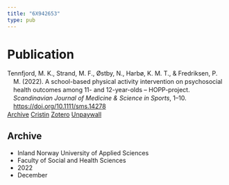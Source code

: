 ```yaml
---
title: "6X942653"
type: pub
---
```

<h1>Publication</h1>
<article id="csl-bib-container-6X942653" class="csl-bib-container">
  <div class="csl-bib-body" style="line-height: 1.35; padding-left: 1em; text-indent:-1em;">
  <div class="csl-entry">Tennfjord, M. K., Strand, M. F., &#xD8;stby, N., Harb&#xF8;, K. M. T., &amp; Fredriksen, P. M. (2022). A school-based physical activity intervention on psychosocial health outcomes among 11- and 12-year-olds &#x2013; HOPP-project. <i>Scandinavian Journal of Medicine &amp; Science in Sports</i>, 1&#x2013;10. <a href="https://doi.org/10.1111/sms.14278">https://doi.org/10.1111/sms.14278</a></div>
</div>
  <div class="csl-bib-buttons">
    <a href="#taxonomy-article-6X942653" class="csl-bib-button">Archive</a>
    <a href alt="Cristin URL" class="csl-bib-button">Cristin</a>
    <a href alt="Zotero URL" class="csl-bib-button">Zotero</a>
    <a href="https://onlinelibrary.wiley.com/doi/pdfdirect/10.1111/sms.14278" class="csl-bib-button">Unpaywall</a>
  </div>
  <div id="csl-bib-meta-container-6X942653"></div>
</article>
<div id="csl-bib-meta-6X942653" class="csl-bib-meta">
  <article id="taxonomy-article-6X942653" class="taxonomy-article">
    <h1>Archive</h1>
    <ul>
      <li>Inland Norway University of Applied Sciences</li>
      <li>Faculty of Social and Health Sciences</li>
      <li>2022</li>
      <li>December</li>
    </ul>
  </article>
</div>
